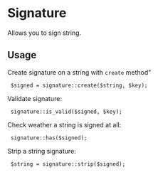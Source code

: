 # Signature

Allows you to sign string.

## Usage

Create signature on a string with `create` method"

     $signed = signature::create($string, $key);

Validate signature:

     signature::is_valid($signed, $key);

Check weather a string is signed at all:

     signature::has($signed);

Strip a string signature:

     $string = signature::strip($signed);
